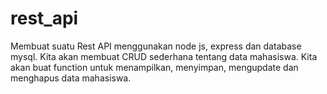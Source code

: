 # rest_api
Membuat suatu Rest API menggunakan node js, express dan database mysql. Kita akan membuat CRUD sederhana tentang data mahasiswa. Kita akan buat function untuk menampilkan, menyimpan, mengupdate dan menghapus data mahasiswa.

